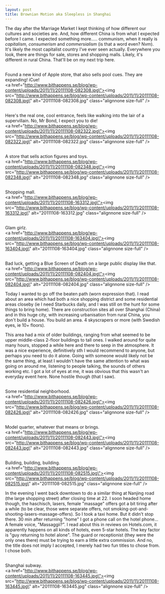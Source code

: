 ```yaml
---
layout: post
title: Brownian Motion aka Sleepless in Shanghai
---
```


The day after the Marriage Market I kept thinking of how different our cultures and societies are. And, how different China is from what I expected before I came. I expected something more..... communism, when it really is <em>capitalism, consumerism</em> and <em>commersialism</em> (is that a word even? Nvm). It\'s likely the most capitalist country I\'ve ever seen actually. Everywhere you look, there are things for sale, stores and shopping malls. Likely, it\'s different in rural China. That\'ll be on my next trip here.

<br />Found a new kind of Apple store, that also sells pool cues. They are expanding! iCue!
<br /><a href=\"http://www.bithappens.se/blog/wp-content/uploads/2011/11/20111108-082308.jpg\"><img src=\"http://www.bithappens.se/blog/wp-content/uploads/2011/11/20111108-082308.jpg\" alt=\"20111108-082308.jpg\" class=\"alignnone size-full\" /></a>




<!--more-->



<br />Here\'s the real one, cool entrance, feels like walking into the lair of a supervillain. No, Mr Bond, I expect you to die!<br /><a href=\"http://www.bithappens.se/blog/wp-content/uploads/2011/11/20111108-082322.jpg\"><img src=\"http://www.bithappens.se/blog/wp-content/uploads/2011/11/20111108-082322.jpg\" alt=\"20111108-082322.jpg\" class=\"alignnone size-full\" /></a>

<br />A store that sells action figures and toys.<br /><a href=\"http://www.bithappens.se/blog/wp-content/uploads/2011/11/20111108-082348.jpg\"><img src=\"http://www.bithappens.se/blog/wp-content/uploads/2011/11/20111108-082348.jpg\" alt=\"20111108-082348.jpg\" class=\"alignnone size-full\" /></a>

<br />Shopping mall.<br /><a href=\"http://www.bithappens.se/blog/wp-content/uploads/2011/11/20111108-163312.jpg\"><img src=\"http://www.bithappens.se/blog/wp-content/uploads/2011/11/20111108-163312.jpg\" alt=\"20111108-163312.jpg\" class=\"alignnone size-full\" /></a>

<br />Glam girlz.<br /><a href=\"http://www.bithappens.se/blog/wp-content/uploads/2011/11/20111108-163404.jpg\"><img src=\"http://www.bithappens.se/blog/wp-content/uploads/2011/11/20111108-163404.jpg\" alt=\"20111108-163404.jpg\" class=\"alignnone size-full\" /></a>

<br />Bad luck, getting a Blue Screen of Death on a large public display like that.<br /><a href=\"http://www.bithappens.se/blog/wp-content/uploads/2011/11/20111108-082404.jpg\"><img src=\"http://www.bithappens.se/blog/wp-content/uploads/2011/11/20111108-082404.jpg\" alt=\"20111108-082404.jpg\" class=\"alignnone size-full\" /></a>

Today I wanted to go off the beaten path (worn expression that). I read about an area which had both a nice shopping district and some residential areas closeby (ie I need Starbucks daily, and I was still on the hunt for some things to bring home). There are construction sites all over Shanghai (China) and in this huge city, with increasing urbanisation from rural China, you don\'t build a house. You build an area. 4 skyscrapers or more (with Swedish eyes, ie 10+ floors).

This area had a mix of older buildings, ranging from what seemed to be upper middle-class 2-floor buildings to tall ones. I walked around for quite many hours, stopped a while here and there to seep in the atmosphere. It was a nice experience, definitively sth I would recommend to anyone, but perhaps you need to do it alone. Going with someone would likely not be the same thing, at least I wouldn\'t have the same attention to what was going on around me, listening to people talking, the sounds of others working etc. I got a lot of eyes at me, it was obvious that this wasn\'t an everyday event here. None hostile though (that I saw).

<br />Some residential neighborhood.<br /><a href=\"http://www.bithappens.se/blog/wp-content/uploads/2011/11/20111108-082426.jpg\"><img src=\"http://www.bithappens.se/blog/wp-content/uploads/2011/11/20111108-082426.jpg\" alt=\"20111108-082426.jpg\" class=\"alignnone size-full\" /></a>

<br />Model quarter, whatever that means or brings.<br /><a href=\"http://www.bithappens.se/blog/wp-content/uploads/2011/11/20111108-082443.jpg\"><img src=\"http://www.bithappens.se/blog/wp-content/uploads/2011/11/20111108-082443.jpg\" alt=\"20111108-082443.jpg\" class=\"alignnone size-full\" /></a>

<br />Building, building, building.<br /><a href=\"http://www.bithappens.se/blog/wp-content/uploads/2011/11/20111108-082515.jpg\"><img src=\"http://www.bithappens.se/blog/wp-content/uploads/2011/11/20111108-082515.jpg\" alt=\"20111108-082515.jpg\" class=\"alignnone size-full\" /></a>

In the evening I went back downtown to do a similar thing at Nanjing road (the large shopping street) after closing time at 22. I soon headed home though, the haschisch, lasers, female \"massage\" offers got a bit tiring after a while (to be clear, those were separate offers, not smoking-pot-and-shooting-lasers-massage-offers). So I took a taxi home. But it didn\'t stop there. 30 min after returning \"home\" I got a phone call on the hotel phone... A female voice, \"Massaggii?\". I read about this in reviews on Hotels.com, it apparently happens on all kinds of hotels, even 5-star hotels. The key factor is \"guy returning to hotel alone\". The guard or receptionist (they were the only ones there) must be trying to earn a little extra commission. And no, the title does not imply I accepted, I merely had two fun titles to chose from. I chose both.


<br />Shanghai subway.<br /><a href=\"http://www.bithappens.se/blog/wp-content/uploads/2011/11/20111108-163445.jpg\"><img src=\"http://www.bithappens.se/blog/wp-content/uploads/2011/11/20111108-163445.jpg\" alt=\"20111108-163445.jpg\" class=\"alignnone size-full\" /></a>